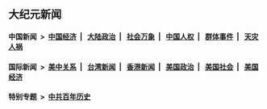 ## 大纪元新闻

#### 中国新闻 &nbsp;>&nbsp; [中国经济](indexes/ncid283/README.md?10150845) &nbsp;| &nbsp; [大陆政治](indexes/ncid277/README.md?10150845) &nbsp;| &nbsp; [社会万象](indexes/ncid282/README.md?10150845) &nbsp;| &nbsp; [中国人权](indexes/ncid278/README.md?10150845) &nbsp;| &nbsp; [群体事件](indexes/ncid279/README.md?10150845) &nbsp;| &nbsp; [天灾人祸](indexes/ncid280/README.md?10150845)

#### 国际新闻 &nbsp;>&nbsp; [美中关系](indexes/nf1412576/README.md?10150845) &nbsp;| &nbsp; [台湾新闻](indexes/ncid1349361/README.md?10150845) &nbsp;| &nbsp; [香港新闻](indexes/ncid1349362/README.md?10150845) &nbsp;| &nbsp; [美国政治](indexes/ncid1078159/README.md?10150845) &nbsp;| &nbsp; [美国社会](indexes/ncid1078160/README.md?10150845) &nbsp;| &nbsp; [美国经济](indexes/ncid1078158/README.md?10150845)

#### 特别专题 &nbsp;>&nbsp; [中共百年历史](https://github.com/easy2view/epoch-special/blob/master/README.md?10150845)  
